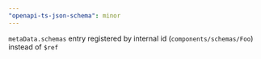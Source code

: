 ```yaml
---
"openapi-ts-json-schema": minor
---
```


`metaData.schemas` entry registered by internal id (`components/schemas/Foo`) instead of `$ref`
